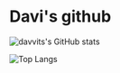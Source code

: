 # Davi's github


![davvits's GitHub stats](https://github-readme-stats.vercel.app/api?username=Davvits&show_icons=true&theme=tokyonight)

![Top Langs](https://github-readme-stats.vercel.app/api/top-langs/?username=Davvits&hide_progress=false&theme=tokyonight)